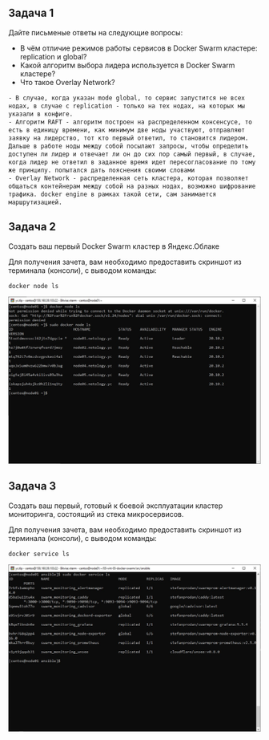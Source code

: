 ## Задача 1

Дайте письменые ответы на следующие вопросы:

- В чём отличие режимов работы сервисов в Docker Swarm кластере: replication и global?
- Какой алгоритм выбора лидера используется в Docker Swarm кластере?
- Что такое Overlay Network?

```
- В случае, когда указан mode global, то сервис запустится не всех нодах, в случае с replication - только на тех нодах, на которых мы указали в конфиге.
- Алгоритм RAFT - алгоритм построен на распределенном консенсусе, то есть в единицу времени, как минимум две ноды участвуют, отправляют заявку на лидерство, тот кто первый ответил, то становится лидером. Дальше в работе ноды между собой посылают запросы, чтобы определить доступен ли лидер и отвечает ли он до сих пор самый первый, в случае, когда лидер не ответил в заданное время идет пересогласование по тому же принципу. попытался дать пояснения своими словами
- Overlay Network - распределенная сеть кластера, которая позволяет общаться контейнерам между собой на разных нодах, возможно шифрование трафика. docker engine в рамках такой сети, сам занимается маршрутизацией.
```

## Задача 2

Создать ваш первый Docker Swarm кластер в Яндекс.Облаке

Для получения зачета, вам необходимо предоставить скриншот из терминала (консоли), с выводом команды:
```
docker node ls
```

![cluster](assets/cluster.jpg)

## Задача 3

Создать ваш первый, готовый к боевой эксплуатации кластер мониторинга, состоящий из стека микросервисов.

Для получения зачета, вам необходимо предоставить скриншот из терминала (консоли), с выводом команды:
```
docker service ls
```

![service](assets/service.jpg)
